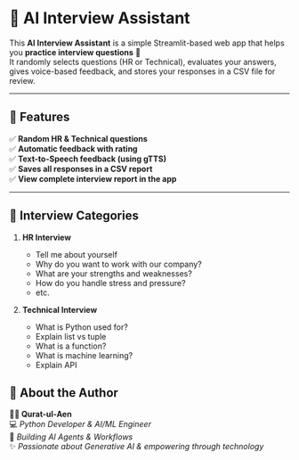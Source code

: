 # 🎯 AI Interview Assistant

This **AI Interview Assistant** is a simple Streamlit-based web app that helps you **practice interview questions** 💬  
It randomly selects questions (HR or Technical), evaluates your answers, gives voice-based feedback, and stores your responses in a CSV file for review.

---

## 🚀 Features
  
✅ **Random HR & Technical questions**  
✅ **Automatic feedback with rating**  
✅ **Text-to-Speech feedback (using gTTS)**  
✅ **Saves all responses in a CSV report**  
✅ **View complete interview report in the app**

---

## 🧠 Interview Categories

1. **HR Interview**  
   - Tell me about yourself  
   - Why do you want to work with our company?  
   - What are your strengths and weaknesses?  
   - How do you handle stress and pressure?  
   - etc.

2. **Technical Interview**  
   - What is Python used for?  
   - Explain list vs tuple  
   - What is a function?  
   - What is machine learning?  
   - Explain API  

## 👋 About the Author

**👩‍💻 Qurat-ul-Aen**  
💻 *Python Developer & AI/ML Engineer*  
🧠 *Building AI Agents & Workflows*  
✨ *Passionate about Generative AI & empowering through technology*  


